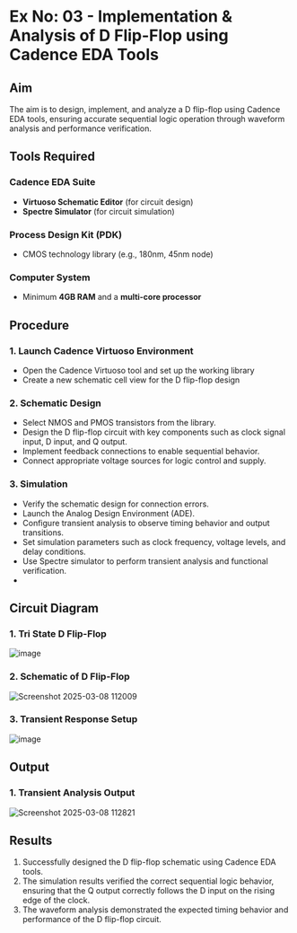 # Ex No: 03 - Implementation & Analysis of D Flip-Flop using Cadence EDA Tools

## Aim
The aim is to design, implement, and analyze a D flip-flop using Cadence EDA tools, ensuring accurate sequential logic operation through waveform analysis and performance verification.

## Tools Required

### Cadence EDA Suite
- **Virtuoso Schematic Editor** (for circuit design)
- **Spectre Simulator** (for circuit simulation)

### Process Design Kit (PDK)
- CMOS technology library (e.g., 180nm, 45nm node)

### Computer System
- Minimum **4GB RAM** and a **multi-core processor**

## Procedure

### 1. Launch Cadence Virtuoso Environment
- Open the Cadence Virtuoso tool and set up the working library
- Create a new schematic cell view for the D flip-flop design

### 2. Schematic Design
- Select NMOS and PMOS transistors from the library.
- Design the D flip-flop circuit with key components such as clock signal input, D input, and Q output.
- Implement feedback connections to enable sequential behavior.
- Connect appropriate voltage sources for logic control and supply.

### 3. Simulation
- Verify the schematic design for connection errors.
- Launch the Analog Design Environment (ADE).
- Configure transient analysis to observe timing behavior and output transitions.
- Set simulation parameters such as clock frequency, voltage levels, and delay conditions.
- Use Spectre simulator to perform transient analysis and functional verification.
- 
## Circuit Diagram

### 1. Tri State D Flip-Flop
![image](https://github.com/user-attachments/assets/ddf3603b-bdfd-41f2-8a98-4ad93862fd9f)

### 2. Schematic of D Flip-Flop
![Screenshot 2025-03-08 112009](https://github.com/user-attachments/assets/8efca33d-4b20-46de-bf28-e0cbf3bd1a6c)


### 3. Transient Response Setup

![image](https://github.com/user-attachments/assets/a1b87a68-274c-45f4-8262-036a6c11c4d8)



## Output

### 1. Transient Analysis Output
![Screenshot 2025-03-08 112821](https://github.com/user-attachments/assets/4ff6da47-7de7-480d-a90e-ebb0b66e2053)


## Results
1. Successfully designed the D flip-flop schematic using Cadence EDA tools.
2. The simulation results verified the correct sequential logic behavior, ensuring that the Q output correctly follows the D input on the rising edge of the clock.
3. The waveform analysis demonstrated the expected timing behavior and performance of the D flip-flop circuit.
